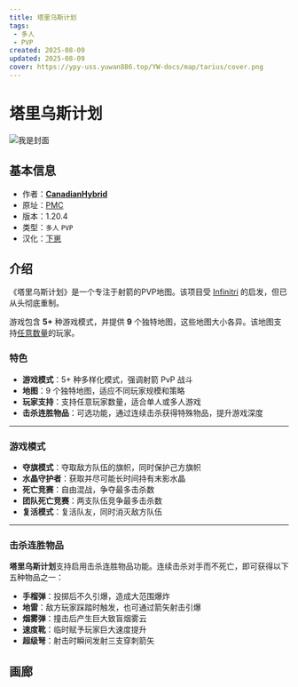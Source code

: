 ```yaml
---
title: 塔里乌斯计划
tags: 
 - 多人
 - PVP
created: 2025-08-09
updated: 2025-08-09
cover: https://ypy-uss.yuwan886.top/YW-docs/map/tarius/cover.png
---
```


# 塔里乌斯计划
![我是封面](https://ypy-uss.yuwan886.top/YW-docs/map/tarius/cover.png)
## 基本信息

- 作者：[**CanadianHybrid**](https://www.planetminecraft.com/member/canadianhybrid/)
- 原址：[PMC](https://www.planetminecraft.com/project/tarius/)
- 版本：1.20.4
- 类型：`多人` `PVP`
- 汉化：[下崽](https://pan.quark.cn/s/8845e56e30f5)

## 介绍

《塔里乌斯计划》是一个专注于射箭的PVP地图。该项目受 [Infinitri](https://www.minecraftmaps.com/pvp-maps/infinitri) 的启发，但已从头彻底重制。

游戏包含 **5+** 种游戏模式，并提供 **9** 个独特地图，这些地图大小各异。该地图支持<u>任意数量</u>的玩家。

### 特色

- **游戏模式**：5+ 种多样化模式，强调射箭 PvP 战斗
- **地图**：9 个独特地图，适应不同玩家规模和策略
- **玩家支持**：支持任意玩家数量，适合单人或多人游戏
- **击杀连胜物品**：可选功能，通过连续击杀获得特殊物品，提升游戏深度

---

### 游戏模式

 - **夺旗模式**：夺取敌方队伍的旗帜，同时保护己方旗帜
 - **水晶守护者**：获取并尽可能长时间持有末影水晶
 - **死亡竞赛**：自由混战，争夺最多击杀数
 - **团队死亡竞赛**：两支队伍竞争最多击杀数
 - **复活模式**：复活队友，同时消灭敌方队伍

---

### 击杀连胜物品

**塔里乌斯计划**支持启用击杀连胜物品功能。连续击杀对手而不死亡，即可获得以下五种物品之一：

 - **手榴弹**：投掷后不久引爆，造成大范围爆炸
 - **地雷**：敌方玩家踩踏时触发，也可通过箭矢射击引爆
 - **烟雾弹**：撞击后产生巨大致盲烟雾云
 - **速度靴**：临时赋予玩家巨大速度提升
 - **超级弩**：射击时瞬间发射三支穿刺箭矢

## 画廊

<Gallery :images="[
  { src: 'https://ypy-uss.yuwan886.top/YW-docs/map/tarius/1.png' },
  { src: 'https://ypy-uss.yuwan886.top/YW-docs/map/tarius/2.png' },
  { src: 'https://ypy-uss.yuwan886.top/YW-docs/map/tarius/3.png' },
  { src: 'https://ypy-uss.yuwan886.top/YW-docs/map/tarius/4.png' },
  { src: 'https://ypy-uss.yuwan886.top/YW-docs/map/tarius/5.png' }
]" />